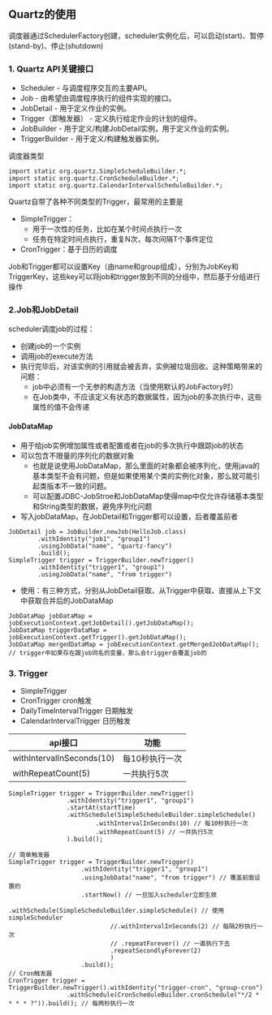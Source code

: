 ## Quartz的使用

调度器通过SchedulerFactory创建，scheduler实例化后，可以启动(start)、暂停(stand-by)、停止(shutdown)

### 1. Quartz API关键接口
- Scheduler - 与调度程序交互的主要API。
- Job - 由希望由调度程序执行的组件实现的接口。
- JobDetail - 用于定义作业的实例。
- Trigger（即触发器） - 定义执行给定作业的计划的组件。
- JobBuilder - 用于定义/构建JobDetail实例，用于定义作业的实例。
- TriggerBuilder - 用于定义/构建触发器实例。


调度器类型
```
import static org.quartz.SimpleScheduleBuilder.*;
import static org.quartz.CronScheduleBuilder.*;
import static org.quartz.CalendarIntervalScheduleBuilder.*;
```


Quartz自带了各种不同类型的Trigger，最常用的主要是
- SimpleTrigger：
    - 用于一次性的任务，比如在某个时间点执行一次
    - 任务在特定时间点执行，重复N次，每次间隔T个事件定位
- CronTrigger：基于日历的调度


Job和Trigger都可以设置Key（由name和group组成），分别为JobKey和TriggerKey，这些key可以将job和trigger放到不同的分组中，然后基于分组进行操作

### 2.Job和JobDetail

scheduler调度job的过程：
- 创建job的一个实例
- 调用job的execute方法
- 执行完毕后，对该实例的引用就会被丢弃，实例被垃圾回收。这种策略带来的问题：
    - job中必须有一个无参的构造方法（当使用默认的JobFactory时）
    - 在Job类中，不应该定义有状态的数据属性，因为job的多次执行中，这些属性的值不会传递

#### JobDataMap
- 用于给job实例增加属性或者配置或者在job的多次执行中跟踪job的状态
- 可以包含不限量的序列化的数据对象
    - 也就是说使用JobDataMap，那么里面的对象都会被序列化，使用java的基本类型不会有问题，但是如果使用某个类的实例化对象，那么就可能引起类版本不一致的问题。
    - 可以配置JDBC-JobStroe和JobDataMap使得map中仅允许存储基本类型和String类型的数据，避免序列化问题
- 写入jobDataMap，在JobDetail和Trigger都可以设置，后者覆盖前者
```
JobDetail job = JobBuilder.newJob(HelloJob.class) 
        .withIdentity("job1", "group1")
        .usingJobData("name", "quartz-fancy")
        .build();
SimpleTrigger trigger = TriggerBuilder.newTrigger()
        .withIdentity("trigger1", "group1")
        .usingJobData("name", "from trigger") 
```
- 使用：有三种方式，分别从JobDetail获取、从Trigger中获取、直接从上下文中获取合并后的JobDataMap
```
JobDataMap jobDataMap = jobExecutionContext.getJobDetail().getJobDataMap();
JobDataMap triggerDataMap = jobExecutionContext.getTrigger().getJobDataMap();
JobDataMap mergedDataMap = jobExecutionContext.getMergedJobDataMap(); // trigger中如果存在跟job同名的变量，那么会trigger会覆盖job的
```


### 3. Trigger
- SimpleTrigger
- CronTrigger cron触发
- DailyTimeIntervalTrigger 日期触发
- CalendarIntervalTrigger 日历触发

api接口 | 功能
--- | ---
withIntervalInSeconds(10) | 每10秒执行一次
withRepeatCount(5) | 一共执行5次

```
SimpleTrigger trigger = TriggerBuilder.newTrigger()
                .withIdentity("trigger1", "group1")
                .startAt(startTime)
                .withSchedule(SimpleScheduleBuilder.simpleSchedule()
                        .withIntervalInSeconds(10) // 每10秒执行一次
                        .withRepeatCount(5) // 一共执行5次
                ).build();

// 简单触发器
SimpleTrigger trigger = TriggerBuilder.newTrigger()
                    .withIdentity("trigger1", "group1")
                    .usingJobData("name", "from trigger") // 覆盖前面设置的
                    .startNow() // 一旦加入scheduler立即生效
                    .withSchedule(SimpleScheduleBuilder.simpleSchedule() // 使用simpleScheduler
                            //.withIntervalInSeconds(2) // 每隔2秒执行一次
                            // .repeatForever() // 一直执行下去
                            .repeatSecondlyForever(2)
                            )
                    .build();
// Cron触发器                    
CronTrigger trigger = TriggerBuilder.newTrigger().withIdentity("trigger-cron", "group-cron")
                .withSchedule(CronScheduleBuilder.cronSchedule("*/2 * * * * ?")).build(); // 每两秒执行一次

```
